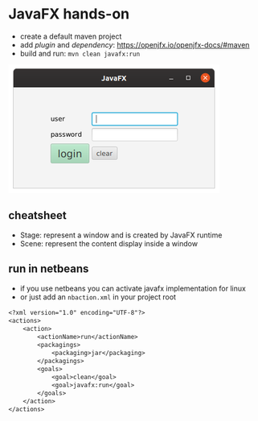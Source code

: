# JavaFX hands-on

* create a default maven project
* add _plugin_ and _dependency_: https://openjfx.io/openjfx-docs/#maven
* build and run: `mvn clean javafx:run`

![](screenshot.png)

## cheatsheet
* Stage: represent a window and is created by JavaFX runtime
* Scene: represent the content display inside a window


## run in netbeans
* if you use netbeans you can activate javafx implementation for linux
* or just add an `nbaction.xml` in your project root
```
<?xml version="1.0" encoding="UTF-8"?>
<actions>
    <action>
        <actionName>run</actionName>
        <packagings>
            <packaging>jar</packaging>
        </packagings>
        <goals>
            <goal>clean</goal>
            <goal>javafx:run</goal>
        </goals>
    </action>
</actions>
```

